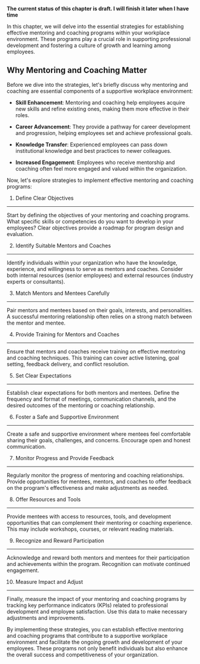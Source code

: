 **The current status of this chapter is draft. I will finish it later when I have time**

In this chapter, we will delve into the essential strategies for establishing effective mentoring and coaching programs within your workplace environment. These programs play a crucial role in supporting professional development and fostering a culture of growth and learning among employees.

Why Mentoring and Coaching Matter
---------------------------------

Before we dive into the strategies, let's briefly discuss why mentoring and coaching are essential components of a supportive workplace environment:

* **Skill Enhancement**: Mentoring and coaching help employees acquire new skills and refine existing ones, making them more effective in their roles.

* **Career Advancement**: They provide a pathway for career development and progression, helping employees set and achieve professional goals.

* **Knowledge Transfer**: Experienced employees can pass down institutional knowledge and best practices to newer colleagues.

* **Increased Engagement**: Employees who receive mentorship and coaching often feel more engaged and valued within the organization.

Now, let's explore strategies to implement effective mentoring and coaching programs:

1. Define Clear Objectives
--------------------------

Start by defining the objectives of your mentoring and coaching programs. What specific skills or competencies do you want to develop in your employees? Clear objectives provide a roadmap for program design and evaluation.

2. Identify Suitable Mentors and Coaches
----------------------------------------

Identify individuals within your organization who have the knowledge, experience, and willingness to serve as mentors and coaches. Consider both internal resources (senior employees) and external resources (industry experts or consultants).

3. Match Mentors and Mentees Carefully
--------------------------------------

Pair mentors and mentees based on their goals, interests, and personalities. A successful mentoring relationship often relies on a strong match between the mentor and mentee.

4. Provide Training for Mentors and Coaches
-------------------------------------------

Ensure that mentors and coaches receive training on effective mentoring and coaching techniques. This training can cover active listening, goal setting, feedback delivery, and conflict resolution.

5. Set Clear Expectations
-------------------------

Establish clear expectations for both mentors and mentees. Define the frequency and format of meetings, communication channels, and the desired outcomes of the mentoring or coaching relationship.

6. Foster a Safe and Supportive Environment
-------------------------------------------

Create a safe and supportive environment where mentees feel comfortable sharing their goals, challenges, and concerns. Encourage open and honest communication.

7. Monitor Progress and Provide Feedback
----------------------------------------

Regularly monitor the progress of mentoring and coaching relationships. Provide opportunities for mentees, mentors, and coaches to offer feedback on the program's effectiveness and make adjustments as needed.

8. Offer Resources and Tools
----------------------------

Provide mentees with access to resources, tools, and development opportunities that can complement their mentoring or coaching experience. This may include workshops, courses, or relevant reading materials.

9. Recognize and Reward Participation
-------------------------------------

Acknowledge and reward both mentors and mentees for their participation and achievements within the program. Recognition can motivate continued engagement.

10. Measure Impact and Adjust
-----------------------------

Finally, measure the impact of your mentoring and coaching programs by tracking key performance indicators (KPIs) related to professional development and employee satisfaction. Use this data to make necessary adjustments and improvements.

By implementing these strategies, you can establish effective mentoring and coaching programs that contribute to a supportive workplace environment and facilitate the ongoing growth and development of your employees. These programs not only benefit individuals but also enhance the overall success and competitiveness of your organization.
